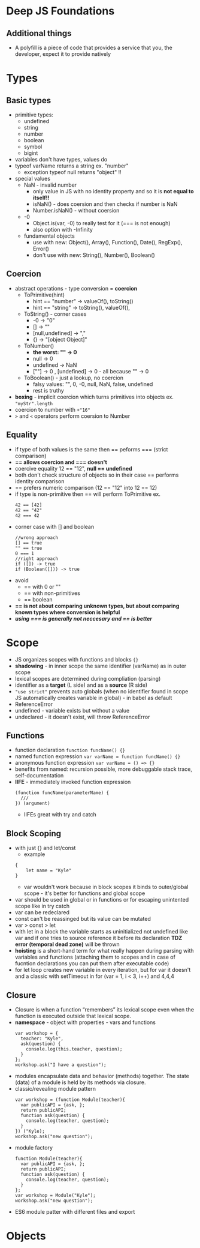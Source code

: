 # Deep JS Foundations

## Additional things

- A polyfill is a piece of code that provides a service that you, the developer, expect it to provide natively

# Types

## Basic types

- primitive types:
  - undefined
  - string
  - number
  - boolean
  - symbol
  - bigint
- variables don't have types, values do
- typeof varName returns a string ex. "number"
  - exception typeof null returns "object" !!
- special values
  - NaN - invalid number
    - only value in JS with no identity property and so it is **not equal to itself!!**
    - isNaN() - does coersion and then checks if number is NaN
    - Number.isNaN() - without coersion
  - -0
    - Object.is(var, -0) to really test for it (=== is not enough)
    - also option with -Infinity
  - fundamental objects
    - use with new: Object(), Array(), Function(), Date(), RegExp(), Error()
    - don't use with new: String(), Number(), Boolean()

## Coercion

- abstract operations - type conversion = **coercion**
  - ToPrimitive(hint)
    - hint == "number" -> valueOf(), toString()
    - hint == "string" -> toString(), valueOf(),
  - ToString() - corner cases
    - -0 -> "0"
    - [] -> ""
    - [null,undefined] -> ","
    - {} -> "[object Object]"
  - ToNumber()
    - **the worst: "" -> 0**
    - null -> 0
    - undefined -> NaN
    - [""] -> 0 , [undefined] -> 0 - all because "" -> 0
  - ToBoolean() - just a lookup, no coercion
    - falsy values: "", 0, -0, null, NaN, false, undefined
    - rest is truthy
- **boxing** - implicit coercion which turns primitives into objects ex. `"myStr".length`
- coercion to number with `+"16"`
- `>` and `<` operators perform coersion to Number

## Equality

- if type of both values is the same then == peforms === (strict comparison)
- **== allows coercion and === doesn't**
- coercive equality 12 == "12", **null == undefined**
- both don't check structure of objects so in their case == performs identity comparison
- == prefers numeric comparison (12 == "12" into 12 == 12)
- if type is non-primitive then == will perform ToPrimitive ex.
  ```
  42 == [42]
  42 == "42"
  42 === 42
  ```
- corner case with [] and boolean
  ```
  //wrong approach
  [] == true
  "" == true
  0 === 1
  //right approach
  if ([]) -> true
  if (Boolean([])) -> true
  ```
- avoid
  - == with 0 or ""
  - == with non-primitives
  - == boolean
- **== is not about comparing unknown types, but about comparing known types where conversion is helpful**
- **_using === is generally not neccesary and == is better_**

# Scope

- JS organizes scopes with functions and blocks `{}`
- **shadowing** - in inner scope the same identifier (varName) as in outer scope
- lexical scopes are determined during compliation (parsing)
- identifier as a **target** (L side) and as a **source** (R side)
- `"use strict"` prevents auto globals (when no identifier found in scope JS automatically creates variable in global) - in babel as default
- ReferenceError
- undefined - variable exists but without a value
- undeclared - it doesn't exist, will throw ReferenceError

## Functions

- function declaration `function funcName() {}`
- named function expression `var varName = function funcName() {}`
- anonymous function expression `var varName = () => {}`
- benefits from named: recursion possible, more debuggable stack trace, self-documentation
- **IIFE** - immediately invoked function expression
  ```
  (function funcName(parameterName) {
    ///
  }) (argument)
  ```
  - IIFEs great with try and catch

## Block Scoping

- with just {} and let/const
  - example
  ```
  {
      let name = "Kyle"
  }
  ```
  - var wouldn't work because in block scopes it binds to outer/global scope - it's better for functions and global scope
- var should be used in global or in functions or for escaping unintented scope like in try catch
- var can be redeclared
- const can't be reassinged but its value can be mutated
- var > const > let
- with let in a block the variable starts as uninitialized not undefined like var and if one tries to source reference it before its declaration **TDZ error (temporal dead zone)** will be thrown
- **hoisting** is a short-hand term for what really happen during parsing with variables and functions (attaching them to scopes and in case of fucntion declarations you can put them after executable code)
- for let loop creates new variable in every iteration, but for var it doesn't and a classic with setTimeout in for (var = 1, i < 3, i++) and 4,4,4

## Closure

- Closure is when a function “remembers” its lexical scope even when the function is executed outside that lexical scope.
- **namespace** - object with properties - vars and functions
  ```
  var workshop = {
    teacher: "Kyle",
    ask(question) {
      console.log(this.teacher, question);
    }
  };
  workshop.ask("I have a question");
  ```
- modules encapsulate data and behavior (methods) together. The state (data) of a module is held by its methods via closure.
- classic/revealing module pattern
  ```
  var workshop = (function Module(teacher){
    var publicAPI = {ask, };
    return publicAPI;
    function ask(question) {
      console.log(teacher, question);
    }
  }) ("Kyle);
  workshop.ask("new question");
  ```
- module factory
  ```
  function Module(teacher){
    var publicAPI = {ask, };
    return publicAPI;
    function ask(question) {
      console.log(teacher, question);
    }
  };
  var workshop = Module("Kyle");
  workshop.ask("new question");
  ```
- ES6 module patter with different files and export

# Objects
